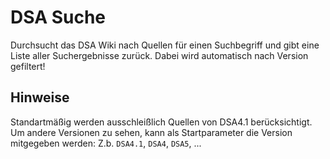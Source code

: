 # DSA Suche

Durchsucht das DSA Wiki nach Quellen für einen Suchbegriff und gibt eine Liste aller Suchergebnisse zurück. Dabei wird automatisch nach Version gefiltert!

## Hinweise

Standartmäßig werden ausschleißlich Quellen von DSA4.1 berücksichtigt.
Um andere Versionen zu sehen, kann als Startparameter die Version mitgegeben werden: Z.b. `DSA4.1`, `DSA4`, `DSA5`, ...

